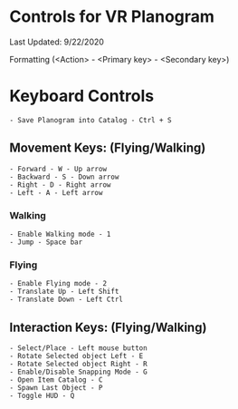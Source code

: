 # Controls for VR Planogram #

Last Updated: 9/22/2020

Formatting (\<Action\> - \<Primary key\> - \<Secondary key\>)

# Keyboard Controls #

	- Save Planogram into Catalog - Ctrl + S

## Movement Keys: (Flying/Walking) ##
	- Forward - W - Up arrow
	- Backward - S - Down arrow
	- Right - D - Right arrow
	- Left - A - Left arrow

### Walking ###
	- Enable Walking mode - 1
	- Jump - Space bar

### Flying ###
	- Enable Flying mode - 2
	- Translate Up - Left Shift
	- Translate Down - Left Ctrl

## Interaction Keys: (Flying/Walking) ##
	- Select/Place - Left mouse button
	- Rotate Selected object Left - E
	- Rotate Selected object Right - R
	- Enable/Disable Snapping Mode - G
	- Open Item Catalog - C
	- Spawn Last Object - P
	- Toggle HUD - Q



